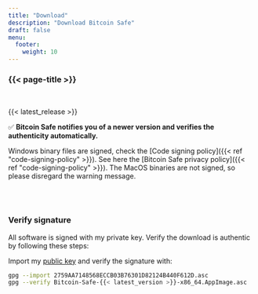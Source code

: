 ```yaml
---
title: "Download"
description: "Download Bitcoin Safe"
draft: false
menu:
  footer:
    weight: 10
---
```


### {{< page-title >}} 

<br>

{{< latest_release >}}


✅ **Bitcoin Safe notifies you of a newer version and verifies the authenticity automatically.**


Windows binary files are signed, check the [Code signing policy]({{< ref "code-signing-policy" >}}). See here the   [Bitcoin Safe privacy policy]({{< ref "code-signing-policy" >}}).  The  MacOS binaries are not signed, so please disregard the warning message.

<br>
<br>

###  Verify signature

All software is signed with my private key. Verify the download is authentic by following these steps:

Import my [public key](https://keys.openpgp.org/vks/v1/by-fingerprint/2759AA7148568ECCB03B76301D82124B440F612D) and verify the signature with:
```bash
gpg --import 2759AA7148568ECCB03B76301D82124B440F612D.asc
gpg --verify Bitcoin-Safe-{{< latest_version >}}-x86_64.AppImage.asc
```


<br> 
<br>


<!-- ### Alternative install  via pip  on Mac, Linux, or Windows 
PyPi: https://pypi.org/project/bitcoin-safe/
```bash
python -m pip install bitcoin-safe
python -m bitcoin_safe
``` -->
